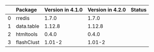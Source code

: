 <!-- markdown-link-check-disable -->

|    | Package    | Version in 4.1.0   | Version in 4.2.0   | Status   |
|---:|:-----------|:-------------------|:-------------------|:---------|
|  0 | rredis     | 1.7.0              | 1.7.0              |          |
|  1 | data.table | 1.12.8             | 1.12.8             |          |
|  2 | htmltools  | 0.4.0              | 0.4.0              |          |
|  3 | flashClust | 1.01-2             | 1.01-2             |          |